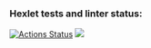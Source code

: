 ### Hexlet tests and linter status:
[![Actions Status](https://github.com/demettriss/php-project-45/workflows/hexlet-check/badge.svg)](https://github.com/demettriss/php-project-45/actions)
<a href="https://codeclimate.com/github/demettriss/php-project-45/maintainability"><img src="https://api.codeclimate.com/v1/badges/679f9e42545decffce7d/maintainability" /></a>